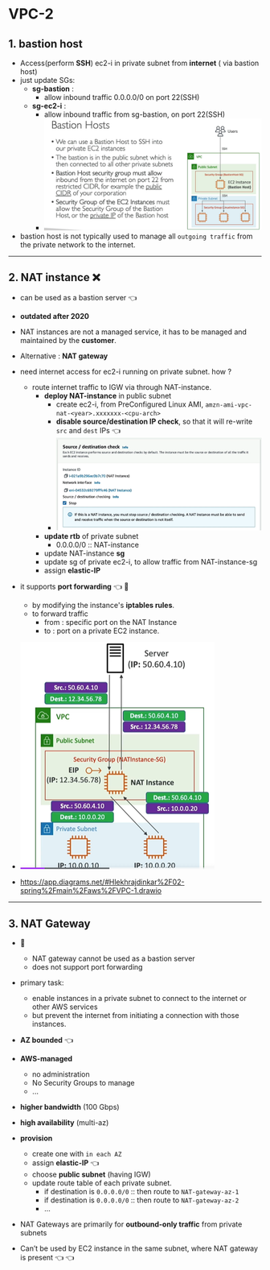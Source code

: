 # VPC-2

## 1. bastion host
- Access(perform **SSH**) ec2-i in private subnet from **internet**  ( via bastion host)
- just update SGs:
  - **sg-bastion** : 
    - allow inbound traffic 0.0.0.0/0  on port 22(SSH)
  - **sg-ec2-i** : 
    - allow inbound traffic from  sg-bastion, on port 22(SSH) 
    - ![img_2.png](../99_img/vpc-1/img_2.png)
- bastion host is not typically used to manage all `outgoing traffic` from the private network to the internet.

---
## 2. NAT instance :x:
- can be used as a bastion server :point_left:
- **outdated after 2020** 
- NAT instances are not a managed service, it has to be managed and maintained by the **customer**.
- Alternative : **NAT gateway** 
- need internet  access for ec2-i running on private subnet. how ?
  - route internet traffic to IGW via through NAT-instance.
    - **deploy NAT-instance** in public subnet
      - create ec2-i, from PreConfigured Linux AMI, `amzn-ami-vpc-nat-<year>.xxxxxxx-<cpu-arch>`
      - **disable source/destination IP check**, so that it will re-write `src` and `dest` IPs :point_left:
      - ![img_4.png](../99_img/vpc-1/img_4.png)
    - **update rtb** of private subnet
      - 0.0.0.0/0  ::  NAT-instance
    - update NAT-instance **sg**
    - update sg of private ec2-i, to allow traffic from  NAT-instance-sg
    - assign **elastic-IP**
      
- it supports **port forwarding** :point_left: :dart:
  - by modifying the instance's **iptables rules**. 
  - to forward traffic 
    - from : specific port on the NAT Instance 
    - to : port on a private EC2 instance.

- ![img_3.png](../99_img/vpc-1/img_3.png)
- https://app.diagrams.net/#Hlekhrajdinkar%2F02-spring%2Fmain%2Faws%2FVPC-1.drawio

---
## 3. NAT Gateway 
- :dart:
  - NAT gateway cannot be used as a bastion server 
  - does  not support port forwarding 
  
- primary task:
  - enable instances in a private subnet to connect to the internet or other AWS services
  - but prevent the internet from initiating a connection with those instances.
  
- **AZ bounded** :point_left:
- **AWS-managed**
  - no administration 
  - No Security Groups to manage
  - ...
- **higher bandwidth** (100 Gbps)
- **high availability** (multi-az)

- **provision**  
  - create one with `in each AZ`
  - assign **elastic-IP** :point_left:
  - choose **public subnet** (having IGW)
  - update route table of each private subnet.
    - if destination is `0.0.0.0/0`  ::  then route to `NAT-gateway-az-1`
    - if destination is `0.0.0.0/0`  ::  then route to `NAT-gateway-az-2`
    - ...
- NAT Gateways are primarily for **outbound-only traffic** from private subnets

- Can’t be used by EC2 instance in the same subnet, where NAT gateway is present  :point_left: :point_left:


